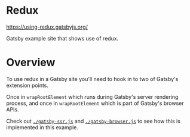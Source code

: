 # Redux

https://using-redux.gatsbyjs.org/

Gatsby example site that shows use of redux.

# Overview

To use redux in a Gatsby site you'll need to hook in to two of Gatsby's
extension points.

Once in `wrapRootElement` which runs during Gatsby's server rendering process,
and once in `wrapRootElement` which is part of Gatsby's browser APIs.

Check out [`./gatsby-ssr.js`](./gatsby-ssr.js) and
[`./gatsby-browser.js`](./gatsby-browser.js) to see how this is implemented in
this example.
